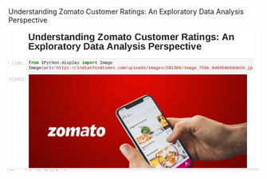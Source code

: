 Understanding Zomato Customer Ratings: An Exploratory Data Analysis Perspective



![portfolio](ZomatoEDA.png)
